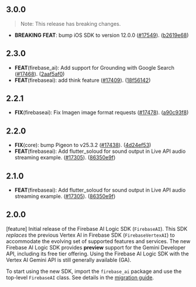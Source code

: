 ## 3.0.0

> Note: This release has breaking changes.

 - **BREAKING** **FEAT**: bump iOS SDK to version 12.0.0 ([#17549](https://github.com/firebase/flutterfire/issues/17549)). ([b2619e68](https://github.com/firebase/flutterfire/commit/b2619e685fec897513483df1d7be347b64f95606))

## 2.3.0

 - **FEAT**(firebase_ai): Add support for Grounding with Google Search ([#17468](https://github.com/firebase/flutterfire/issues/17468)). ([2aaf5af0](https://github.com/firebase/flutterfire/commit/2aaf5af08d46d90bd723997b20109362d9f18d32))
 - **FEAT**(firebaseai): add think feature ([#17409](https://github.com/firebase/flutterfire/issues/17409)). ([18f56142](https://github.com/firebase/flutterfire/commit/18f5614263750e350f549c077040335883fab0b3))

## 2.2.1

 - **FIX**(firebaseai): Fix Imagen image format requests ([#17478](https://github.com/firebase/flutterfire/issues/17478)). ([a90c93f8](https://github.com/firebase/flutterfire/commit/a90c93f88e9c2decd2c45461901fb437ff7ce7a7))

## 2.2.0

 - **FIX**(core): bump Pigeon to v25.3.2 ([#17438](https://github.com/firebase/flutterfire/issues/17438)). ([4d24ef53](https://github.com/firebase/flutterfire/commit/4d24ef534464b39dcaef4151c83c78f87b36fb78))
 - **FEAT**(firebaseai): Add flutter_soloud for sound output in Live API audio streaming example.  ([#17305](https://github.com/firebase/flutterfire/issues/17305)). ([86350e9f](https://github.com/firebase/flutterfire/commit/86350e9f36534cb0dd871f61dba70a44aee7a427))

## 2.1.0

 - **FEAT**(firebaseai): Add flutter_soloud for sound output in Live API audio streaming example.  ([#17305](https://github.com/firebase/flutterfire/issues/17305)). ([86350e9f](https://github.com/firebase/flutterfire/commit/86350e9f36534cb0dd871f61dba70a44aee7a427))

## 2.0.0

[feature] Initial release of the Firebase AI Logic SDK (`FirebaseAI`). This SDK *replaces* the previous Vertex AI in Firebase SDK (`FirebaseVertexAI`) to accommodate the evolving set of supported features and services.
The new Firebase AI Logic SDK provides **preview** support for the Gemini Developer API, including its free tier offering.
Using the Firebase AI Logic SDK with the Vertex AI Gemini API is still generally available (GA).

To start using the new SDK, import the `firebase_ai` package and use the top-level `FirebaseAI` class. See details in the [migration guide](https://firebase.google.com/docs/vertex-ai/migrate-to-latest-sdk).
